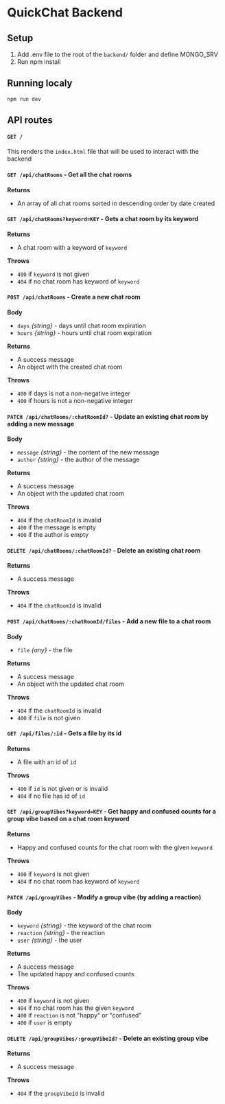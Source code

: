 # QuickChat Backend

## Setup

1. Add .env file to the root of the `backend/` folder and define MONGO_SRV
2. Run npm install

## Running localy

`npm run dev`

## API routes

#### `GET /`

This renders the `index.html` file that will be used to interact with the backend

#### `GET /api/chatRooms` - Get all the chat rooms

**Returns**

- An array of all chat rooms sorted in descending order by date created

#### `GET /api/chatRooms?keyword=KEY` - Gets a chat room by its keyword

**Returns**

- A chat room with a keyword of `keyword`

**Throws**

- `400` if `keyword` is not given
- `404` if no chat room has keyword of `keyword`

#### `POST /api/chatRooms` - Create a new chat room

**Body**

- `days` _{string}_ - days until chat room expiration
- `hours` _{string}_ - hours until chat room expiration

**Returns**

- A success message
- An object with the created chat room

**Throws**

- `400` if days is not a non-negative integer
- `400` if hours is not a non-negative integer

#### `PATCH /api/chatRooms/:chatRoomId?` - Update an existing chat room by adding a new message

**Body**

- `message` _{string}_ - the content of the new message
- `author` _{string}_ - the author of the message

**Returns**

- A success message
- An object with the updated chat room

**Throws**

- `404` if the `chatRoomId` is invalid
- `400` if the message is empty
- `400` if the author is empty

#### `DELETE /api/chatRooms/:chatRoomId?` - Delete an existing chat room

**Returns**

- A success message

**Throws**

- `404` if the `chatRoomId` is invalid

#### `POST /api/chatRooms/:chatRoomId/files` - Add a new file to a chat room

**Body**

- `file` _{any}_ - the file

**Returns**

- A success message
- An object with the updated chat room

**Throws**

- `404` if the `chatRoomId` is invalid
- `400` if `file` is not given

#### `GET /api/files/:id` - Gets a file by its id

**Returns**

- A file with an id of `id`

**Throws**

- `400` if `id` is not given or is invalid
- `404` if no file has id of `id`

#### `GET /api/groupVibes?keyword=KEY` - Get happy and confused counts for a group vibe based on a chat room keyword

**Returns**

- Happy and confused counts for the chat room with the given `keyword`

**Throws**

- `400` if `keyword` is not given
- `404` if no chat room has keyword of `keyword`

#### `PATCH /api/groupVibes` - Modify a group vibe (by adding a reaction)

**Body**

- `keyword` _{string}_ - the keyword of the chat room
- `reaction` _{string}_ - the reaction
- `user` _{string}_ - the user

**Returns**

- A success message
- The updated happy and confused counts

**Throws**

- `400` if `keyword` is not given
- `404` if no chat room has the given `keyword`
- `400` if `reaction` is not "happy" or "confused"
- `400` if `user` is empty

#### `DELETE /api/groupVibes/:groupVibeId?` - Delete an existing group vibe

**Returns**

- A success message

**Throws**

- `404` if the `groupVibeId` is invalid







